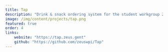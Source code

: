 ```yaml
---
title: Tap
description: "Drink & snack ordering system for the student workgroup Zeus WPI. This project was originally written in 2015 in Ruby On Rails. I have done a full redesign of the application as well as adding new features such as a mobile barcode scanner, multiple themes and a significant performance increase."
image: /img/content/projects/tap.png
featured: true
order: 4
links:
    website: "https://tap.zeus.gent"
    github: "https://github.com/zeuswpi/Tap"
---
```

